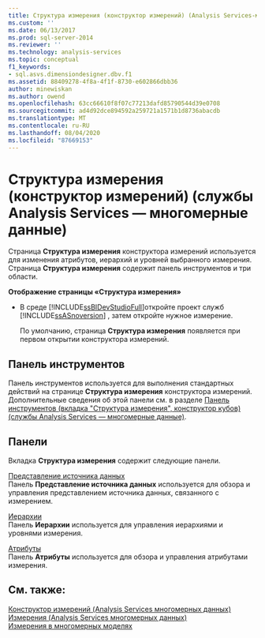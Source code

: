 ```yaml
---
title: Структура измерения (конструктор измерений) (Analysis Services-многомерные данные) | Документация Майкрософт
ms.custom: ''
ms.date: 06/13/2017
ms.prod: sql-server-2014
ms.reviewer: ''
ms.technology: analysis-services
ms.topic: conceptual
f1_keywords:
- sql.asvs.dimensiondesigner.dbv.f1
ms.assetid: 88409278-4f8a-4f1f-8730-e602866dbb36
author: minewiskan
ms.author: owend
ms.openlocfilehash: 63cc66610f8f07c77213dafd85790544d39e0708
ms.sourcegitcommit: ad4d92dce894592a259721a1571b1d8736abacdb
ms.translationtype: MT
ms.contentlocale: ru-RU
ms.lasthandoff: 08/04/2020
ms.locfileid: "87669153"
---
```

# <a name="dimension-structure-dimension-designer-analysis-services---multidimensional-data"></a>Структура измерения (конструктор измерений) (службы Analysis Services — многомерные данные)
  Страница **Структура измерения** конструктора измерений используется для изменения атрибутов, иерархий и уровней выбранного измерения. Страница **Структура измерения** содержит панель инструментов и три области.  
  
 **Отображение страницы «Структура измерения»**  
  
-   В среде [!INCLUDE[ssBIDevStudioFull](../includes/ssbidevstudiofull-md.md)]откройте проект служб [!INCLUDE[ssASnoversion](../includes/ssasnoversion-md.md)] , затем откройте нужное измерение.  
  
     По умолчанию, страница **Структура измерения** появляется при первом открытии конструктора измерений.  
  
## <a name="toolbar"></a>Панель инструментов  
 Панель инструментов используется для выполнения стандартных действий на странице **Структура измерения** конструктора измерений. Дополнительные сведения об этой панели см. в разделе [Панель инструментов (вкладка "Структура измерения", конструктор кубов) (службы Analysis Services — многомерные данные)](toolbar-dimension-structure-designer-analysis-services-multidimensional-data.md).  
  
## <a name="panes"></a>Панели  
 Вкладка **Структура измерения** содержит следующие панели.  
  
 [Представление источника данных](datasource-view-dimension-designer-analysis-services-multidimensional-data.md)  
 Панель **Представление источника данных** используется для обзора и управления представлением источника данных, связанного с измерением.  
  
 [Иерархии](hierarchies-dimension-designer-analysis-services-multidimensional-data.md)  
 Панель **Иерархии** используется для управления иерархиями и уровнями измерения.  
  
 [Атрибуты](attributes-dimension-designer-analysis-services-multidimensional-data.md)  
 Панель **Атрибуты** используется для обзора и управления атрибутами измерения.  
  
## <a name="see-also"></a>См. также:  
 [Конструктор измерений &#40;Analysis Services многомерных данных&#41;](dimension-designer-analysis-services-multidimensional-data.md)   
 [Измерения &#40;Analysis Services многомерных данных&#41;](multidimensional-models-olap-logical-dimension-objects/dimensions-analysis-services-multidimensional-data.md)   
 [Измерения в многомерных моделях](multidimensional-models/dimensions-in-multidimensional-models.md)  
  
  
